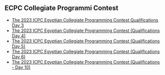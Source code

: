 
## ECPC Collegiate Programmi Contest
- [The 2023 ICPC Egyptian Collegiate Programming Contest Qualifications Day 3](https://github.com/Abdelrhmansersawy/Competitive-Programming-solution/tree/main/The%202023%20ICPC%20Egyptian%20Collegiate%20Programming%20Contest%20(Qualifications%20-%20Day%2010))
-  [The 2023 ICPC Egyptian Collegiate Programming Contest (Qualifications Day 4)](https://github.com/Abdelrhmansersawy/Competitive-Programming-solution/tree/main/The%202023%20ICPC%20Egyptian%20Collegiate%20Programming%20Contest%20(Qualifications%20-%20Day%204))
- [The 2023 ICPC Egyptian Collegiate Programming Contest (Qualifications Day 5)](https://github.com/Abdelrhmansersawy/Competitive-Programming-solution/tree/main/The%202023%20ICPC%20Egyptian%20Collegiate%20Programming%20Contest%20(Qualifications%20-%20Day%205))
- [The 2023 ICPC Egyptian Collegiate Programming Contest (Qualifications Day 6)](https://github.com/Abdelrhmansersawy/Competitive-Programming-solution/tree/main/The%202023%20ICPC%20Egyptian%20Collegiate%20Programming%20Contest%20(Qualifications%20-%20Day%2006))
- [The 2023 ICPC Egyptian Collegiate Programming Contest (Qualifications - Day 10)](https://github.com/Abdelrhmansersawy/Competitive-Programming-solution/tree/main/The%202023%20ICPC%20Egyptian%20Collegiate%20Programming%20Contest%20(Qualifications%20-%20Day%2010))

